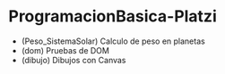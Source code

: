 # ProgramacionBasica-Platzi

- (Peso_SistemaSolar) Calculo de peso en planetas
- (dom) Pruebas de DOM
- (dibujo) Dibujos con Canvas
